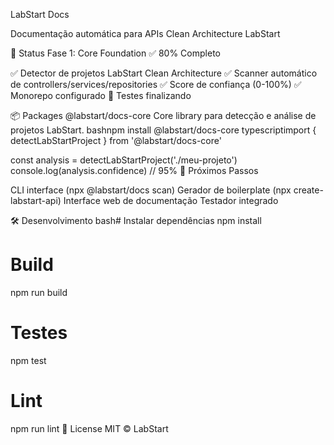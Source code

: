 LabStart Docs

Documentação automática para APIs Clean Architecture LabStart

🚀 Status
Fase 1: Core Foundation ✅ 80% Completo

✅ Detector de projetos LabStart Clean Architecture
✅ Scanner automático de controllers/services/repositories
✅ Score de confiança (0-100%)
✅ Monorepo configurado
🔄 Testes finalizando

📦 Packages
@labstart/docs-core
Core library para detecção e análise de projetos LabStart.
bashnpm install @labstart/docs-core
typescriptimport { detectLabStartProject } from '@labstart/docs-core'

const analysis = detectLabStartProject('./meu-projeto')
console.log(analysis.confidence) // 95%
🎯 Próximos Passos

CLI interface (npx @labstart/docs scan)
Gerador de boilerplate (npx create-labstart-api)
Interface web de documentação
Testador integrado

🛠️ Desenvolvimento
bash# Instalar dependências
npm install

# Build

npm run build

# Testes

npm test

# Lint

npm run lint
📄 License
MIT © LabStart
